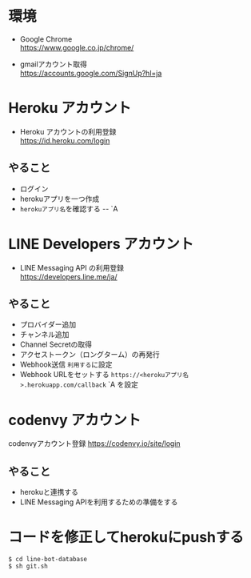 # 環境

- Google Chrome  
https://www.google.co.jp/chrome/

- gmailアカウント取得  
https://accounts.google.com/SignUp?hl=ja

# Heroku アカウント

- Heroku アカウントの利用登録  
https://id.heroku.com/login

## やること

- ログイン
- herokuアプリを一つ作成
- `herokuアプリ名`を確認する -- \`A

# LINE Developers アカウント

- LINE Messaging API の利用登録  
https://developers.line.me/ja/

## やること

- プロバイダー追加
- チャンネル追加
- Channel Secretの取得
- アクセストークン（ロングターム）の再発行
- Webhook送信 `利用する`に設定
- Webhook URLをセットする `https://<herokuアプリ名>.herokuapp.com/callback` \`A を設定

# codenvy アカウント

codenvyアカウント登録
https://codenvy.io/site/login

## やること
- herokuと連携する
- LINE Messaging APIを利用するための準備をする

# コードを修正してherokuにpushする
```
$ cd line-bot-database
$ sh git.sh
```
